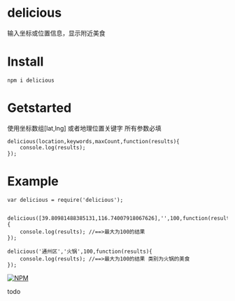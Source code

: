 # delicious
输入坐标或位置信息，显示附近美食

# Install
    
    npm i delicious
    
# Getstarted

使用坐标数组[lat,lng]
或者地理位置关键字
所有参数必填


    delicious(location,keywords,maxCount,function(results){
        console.log(results);
    });
    
    
    
# Example

    var delicious = require('delicious');
    
    
    delicious([39.80981488385131,116.74007918067626],'',100,function(results){
        console.log(results); //==>最大为100的结果
    });

    delicious('通州区','火锅',100,function(results){
        console.log(results); //==>最大为100的结果 类别为火锅的美食
    });
    
    

[![NPM](https://nodei.co/npm/delicious.png)](https://www.npmjs.com/package/delicious)

todo
